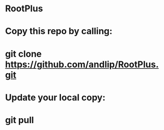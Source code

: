 # RootPlus

# Copy this repo by calling:
# git clone https://github.com/andlip/RootPlus.git

# Update your local copy:
# git pull
